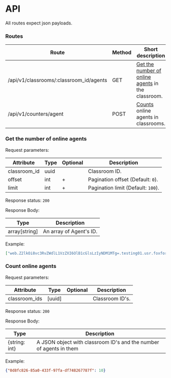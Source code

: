 # API

All routes expect json payloads.

### Routes
| Route                                   | Method | Short description                                                                                      |
|-----------------------------------------|--------|--------------------------------------------------------------------------------------------------------|
| /api/v1/classrooms/:classroom_id/agents | GET    | [Get the number of online agents](#get-the-number-of-online-agents-in-the-classroom) in the classroom. |
| /api/v1/counters/agent                  | POST   | [Counts](#count-online-agents) online agents in classrooms.                                            |

### Get the number of online agents

Request parameters:

| Attribute    | Type | Optional | Description                        |
|--------------|------|----------|------------------------------------|
| classroom_id | uuid |          | Classroom ID.                      |
| offset       | int  | +        | Pagination offset (Default: `0`).  |
| limit        | int  | +        | Pagination limit (Default: `100`). |

Response status: `200`

Response Body:

| Type          | Description             |
|---------------|-------------------------|
| array[string] | An array of Agent's ID. |

Example:
```json
["web.Z2lkOi8vc3RvZWdlL1VzZXI6OlB1cGlsLzIyNDM1MTg=.testing01.usr.foxford.ru"]
```
### Count online agents

Request parameters:

| Attribute     | Type   | Optional | Description     |
|---------------|--------|----------|-----------------|
| classroom_ids | [uuid] |          | Classroom ID's. |

Response status: `200`

Response Body:

| Type          | Description                                                        |
|---------------|--------------------------------------------------------------------|
| {string: int} | A JSON object with classroom ID's and the number of agents in them |

Example:

```json
{"0d8fc826-85a0-433f-97fa-df748267787f": 10}
```



